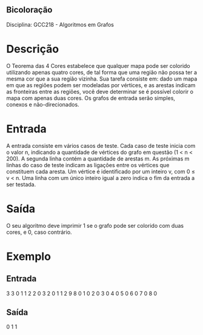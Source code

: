 ## Bicoloração
Disciplina: GCC218 - Algoritmos em Grafos 

# Descrição
O Teorema das 4 Cores estabelece que qualquer mapa pode ser colorido utilizando apenas quatro cores, de tal forma que uma região não possa ter a mesma cor que a sua região vizinha. Sua tarefa consiste em: dado um mapa em que as regiões podem ser modeladas por vértices, e as arestas indicam as fronteiras entre as regiões, você deve determinar se é possível colorir o mapa com apenas duas cores. Os grafos de entrada serão simples, conexos e não-direcionados.

# Entrada
A entrada consiste em vários casos de teste. Cada caso de teste inicia com o valor n, indicando a quantidade de vértices do grafo em questão (1 < n < 200). A segunda linha contém a quantidade de arestas m. As próximas m linhas do caso de teste indicam as ligações entre os vértices que constituem cada aresta. Um vértice é identificado por um inteiro v, com 0 ≤ v < n. Uma linha com um único inteiro igual a zero indica o fim da entrada a ser testada.

# Saída
O seu algoritmo deve imprimir 1 se o grafo pode ser colorido com duas cores, e 0, caso contrário.

# Exemplo
## Entrada
3
3 
0 1 
1 2 
2 0 
3 
2 
0 1 
1 2 
9 
8 
0 1 
0 2 
0 3 
0 4 
0 5 
0 6 
0 7 
0 8 
0

## Saída
0
1 
1
